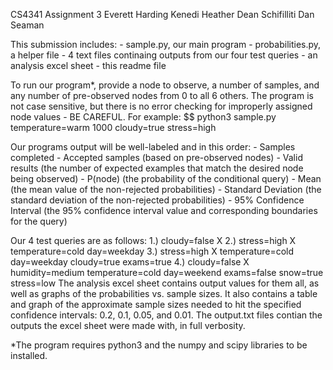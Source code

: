 CS4341 Assignment 3
Everett Harding
Kenedi Heather 
Dean Schifilliti
Dan Seaman

This submission includes:
	- sample.py, our main program
	- probabilities.py, a helper file
	- 4 text files continaing outputs from our four test queries
	- an analysis excel sheet
	- this readme file

To run our program*, provide a node to observe, a number of samples, and any number of pre-observed nodes from 0 to all 6 others.
The program is not case sensitive, but there is no error checking for improperly assigned node values - BE CAREFUL. 
For example:
$$ python3 sample.py temperature=warm 1000 cloudy=true stress=high

Our programs output will be well-labeled and in this order:
	- Samples completed
	- Accepted samples (based on pre-observed nodes)
	- Valid results (the number of expected examples that match the desired node being observed)
	- P(node) (the probability of the conditional query)
	- Mean (the mean value of the non-rejected probabilities)
	- Standard Deviation (the standard deviation of the non-rejected probabilities)
	- 95% Confidence Interval (the 95% confidence interval value and corresponding boundaries for the query)

Our 4 test queries are as follows: 
	1.) cloudy=false X
	2.) stress=high X temperature=cold day=weekday
	3.) stress=high X temperature=cold day=weekday cloudy=true exams=true
	4.) cloudy=false X humidity=medium temperature=cold day=weekend exams=false snow=true stress=low
The analysis excel sheet contains output values for them all, as well as graphs of the probabilities vs. sample sizes. 
It also contains a table and graph of the approximate sample sizes needed to hit the specified confidence intervals: 0.2, 0.1, 0.05, and 0.01.
The output.txt files contian the outputs the excel sheet were made with, in full verbosity.  

*The program requires python3 and the numpy and scipy libraries to be installed. 